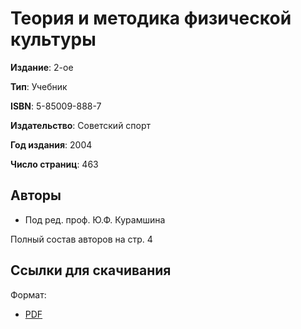 
# Теория и методика физической культуры

**Издание**: 2-ое

**Тип**: Учебник

**ISBN**: 5-85009-888-7

**Издательство**: Советский спорт

**Год издания**: 2004

**Число страниц**: 463


## Авторы

- Под ред. проф. Ю.Ф. Курамшина

Полный состав авторов на стр. 4
## Ссылки для скачивания

Формат:
- [PDF](https://github.com/spumer/book-theory-and-methodology-of-physical-culture/raw/master/%D0%A2%D0%B5%D0%BE%D1%80%D0%B8%D1%8F%20%D0%B8%20%D0%BC%D0%B5%D1%82%D0%BE%D0%B4%D0%B8%D0%BA%D0%B0%20%D0%A4%D0%9A.pdf)


